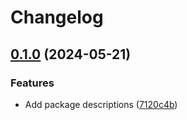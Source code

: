 # Changelog

## [0.1.0](https://github.com/lightbasenl/platforms/compare/eslint-config-v0.0.1...eslint-config-v0.1.0) (2024-05-21)


### Features

* Add package descriptions ([7120c4b](https://github.com/lightbasenl/platforms/commit/7120c4bd317480e85ce691798d3fb2e21081e66a))
